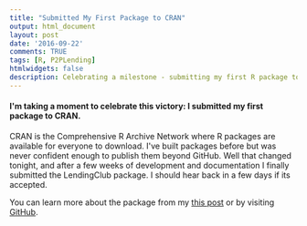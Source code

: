```yaml
---
title: "Submitted My First Package to CRAN"
output: html_document
layout: post
date: '2016-09-22'
comments: TRUE
tags: [R, P2PLending]
htmlwidgets: false
description: Celebrating a milestone - submitting my first R package to CRAN
---
```


#### I'm taking a moment to celebrate this victory: I submitted my first package to CRAN.  

CRAN is the Comprehensive R Archive Network where R packages are available for everyone to download. I've built packages before but was never confident enough to publish them beyond GitHub. Well that changed tonight, and after a few weeks of development and documentation I finally submitted the LendingClub package.  I should hear back in a few days if its accepted.  

You can learn more about the package from my [this post](/blog/introducing-LendingClub-package) or by visiting [GitHub](www.github.com/kuhnrl30/LendingClub).